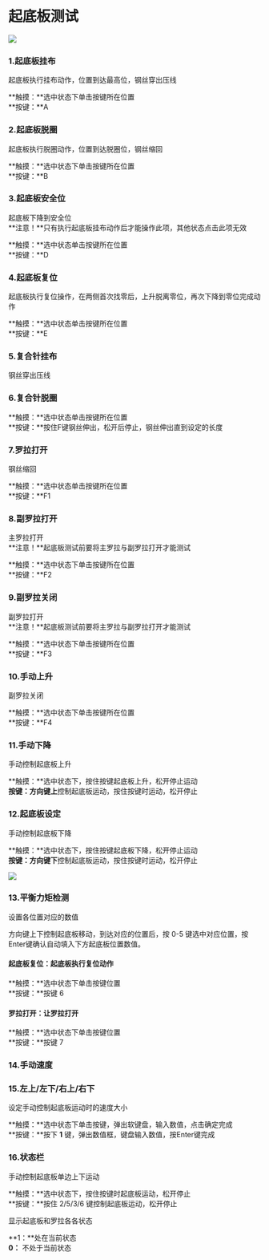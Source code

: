 # 起底板测试

![](../.gitbook/assets/qi-di-ban-ce-shi%20%281%29.jpg)

### 1.起底板挂布

起底板执行挂布动作，位置到达最高位，钢丝穿出压线

**触摸：**选中状态下单击按键所在位置  
**按键：**A

### 2.起底板脱圈

起底板执行脱圈动作，位置到达脱圈位，钢丝缩回

**触摸：**选中状态下单击按键所在位置  
**按键：**B

### 3.起底板安全位

起底板下降到安全位  
**注意！**只有执行起底板挂布动作后才能操作此项，其他状态点击此项无效

**触摸：**选中状态单击按键所在位置  
**按键：**D

### 4.起底板复位

起底板执行复位操作，在两侧首次找零后，上升脱离零位，再次下降到零位完成动作

**触摸：**选中状态单击按键所在位置  
**按键：**E

### 5.复合针挂布

钢丝穿出压线

### 6.复合针脱圈

**触摸：**选中状态单击按键所在位置  
**按键：**按住F键钢丝伸出，松开后停止，钢丝伸出直到设定的长度

### 7.罗拉打开

钢丝缩回

**触摸：**选中状态单击按键所在位置  
**按键：**F1

### 8.副罗拉打开

主罗拉打开  
**注意！**起底板测试前要将主罗拉与副罗拉打开才能测试

**触摸：**选中状态下单击按键所在位置  
**按键：**F2

### 9.副罗拉关闭

副罗拉打开  
**注意！**起底板测试前要将主罗拉与副罗拉打开才能测试

**触摸：**选中状态下单击按键所在位置  
**按键：**F3

### 10.手动上升

副罗拉关闭

**触摸：**选中状态下单击按键所在位置  
**按键：**F4

### 11.手动下降

手动控制起底板上升

**触摸：**选中状态下，按住按键起底板上升，松开停止运动  
**按键：方向键上**控制起底板运动，按住按键时运动，松开停止

### 12.起底板设定

手动控制起底板下降

**触摸：**选中状态下，按住按键起底板下降，松开停止运动  
**按键：方向键下**控制起底板运动，按住按键时运动，松开停止

![](../.gitbook/assets/qi-di-ban-wei-zhi-she-zhi.jpg)

### 13.平衡力矩检测

设置各位置对应的数值

方向键上下控制起底板移动，到达对应的位置后，按 0-5 键选中对应位置，按Enter键确认自动填入下方起底板位置数值。

#### 起底板复位：起底板执行复位动作

**触摸：**选中状态下单击按键位置  
**按键：**按键 6

#### 罗拉打开：让罗拉打开

**触摸：**选中状态下单击按键位置  
**按键：**按键 7

### 14.手动速度

### 15.左上/左下/右上/右下

设定手动控制起底板运动时的速度大小

**触摸：**选中状态下单击按键，弹出软键盘，输入数值，点击确定完成  
**按键：**按下 **1** 键，弹出数值框，键盘输入数值，按Enter键完成

### 16.状态栏

手动控制起底板单边上下运动

**触摸：**选中状态下，按住按键时起底板运动，松开停止  
**按键：**按住 2/5/3/6 键控制起底板运动，松开停止



显示起底板和罗拉各各状态

**1：**处在当前状态  
**0：** 不处于当前状态

